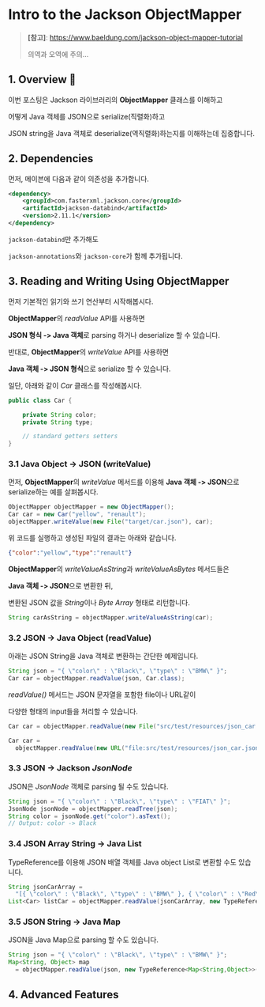 # Intro to the Jackson ObjectMapper



> **[참고]**: https://www.baeldung.com/jackson-object-mapper-tutorial
>
> 의역과 오역에 주의...





## 1. Overview :elephant:

이번 포스팅은 Jackson 라이브러리의 **ObjectMapper** 클래스를 이해하고 

어떻게 Java 객체를 JSON으로 serialize(직렬화)하고 

JSON string을 Java 객체로 deserialize(역직렬화)하는지를 이해하는데 집중합니다. 







## 2. Dependencies

먼저, 메이븐에 다음과 같이 의존성을 추가합니다.

```xml
<dependency>
    <groupId>com.fasterxml.jackson.core</groupId>
    <artifactId>jackson-databind</artifactId>
    <version>2.11.1</version>
</dependency>
```



`jackson-databind`만 추가해도

`jackson-annotations`와 `jackson-core`가 함께 추가됩니다.







## 3. Reading and Writing Using ObjectMapper

먼저 기본적인 읽기와 쓰기 연산부터 시작해봅시다.



**ObjectMapper**의 *readValue* API를 사용하면 

**JSON 형식 ->  Java 객체**로 parsing 하거나 deserialize 할 수 있습니다.



반대로, **ObjectMapper**의 *writeValue* API를 사용하면

**Java 객체 -> JSON 형식**으로 serialize 할 수 있습니다.





일단, 아래와 같이 *Car* 클래스를 작성해봅시다.

```java
public class Car {

    private String color;
    private String type;

    // standard getters setters
}
```







### 3.1 Java Object -> JSON (writeValue)

먼저, **ObjectMapper**의 *writeValue* 메서드를 이용해 **Java 객체 -> JSON**으로 serialize하는 예를 살펴봅시다.



```java
ObjectMapper objectMapper = new ObjectMapper();
Car car = new Car("yellow", "renault");
objectMapper.writeValue(new File("target/car.json"), car);
```



위 코드를 실행하고 생성된 파일의 결과는 아래와 같습니다.

```json
{"color":"yellow","type":"renault"}
```





**ObjectMapper**의 *writeValueAsString*과 *writeValueAsBytes* 메서드들은 

**Java 객체 -> JSON**으로 변환한 뒤, 

변환된 JSON 값을 *String*이나 *Byte Array* 형태로 리턴합니다.

```java
String carAsString = objectMapper.writeValueAsString(car);
```







### 3.2 JSON -> Java Object (readValue)

아래는 JSON String을 Java 객체로 변환하는 간단한 예제입니다.

```java
String json = "{ \"color\" : \"Black\", \"type\" : \"BMW\" }";
Car car = objectMapper.readValue(json, Car.class);
```



*readValue()* 메서드는 JSON 문자열을 포함한 file이나 URL같이 

다양한 형태의 input들을 처리할 수 있습니다.

```java
Car car = objectMapper.readValue(new File("src/test/resources/json_car.json"), Car.class);
```

```java
Car car = 
  objectMapper.readValue(new URL("file:src/test/resources/json_car.json"), Car.class);
```







### 3.3 JSON -> Jackson *JsonNode*

JSON은 *JsonNode* 객체로 parsing 될 수도 있습니다.



```java
String json = "{ \"color\" : \"Black\", \"type\" : \"FIAT\" }";
JsonNode jsonNode = objectMapper.readTree(json);
String color = jsonNode.get("color").asText();
// Output: color -> Black
```





### 3.4 JSON Array String -> Java List

TypeReference를 이용해 JSON 배열 객체를 Java object List로 변환할 수도 있습니다.



```java
String jsonCarArray = 
  "[{ \"color\" : \"Black\", \"type\" : \"BMW\" }, { \"color\" : \"Red\", \"type\" : \"FIAT\" }]";
List<Car> listCar = objectMapper.readValue(jsonCarArray, new TypeReference<List<Car>>(){});
```





### 3.5 JSON String -> Java Map

JSON을 Java Map으로 parsing 할 수도 있습니다.



```java
String json = "{ \"color\" : \"Black\", \"type\" : \"BMW\" }";
Map<String, Object> map 
  = objectMapper.readValue(json, new TypeReference<Map<String,Object>>(){});
```





## 4. Advanced Features





















